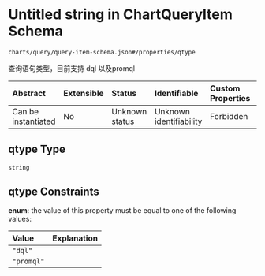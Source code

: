 # Untitled string in ChartQueryItem Schema

```txt
charts/query/query-item-schema.json#/properties/qtype
```

查询语句类型，目前支持 dql 以及promql

| Abstract            | Extensible | Status         | Identifiable            | Custom Properties | Additional Properties | Access Restrictions | Defined In                                                                                    |
| :------------------ | :--------- | :------------- | :---------------------- | :---------------- | :-------------------- | :------------------ | :-------------------------------------------------------------------------------------------- |
| Can be instantiated | No         | Unknown status | Unknown identifiability | Forbidden         | Allowed               | none                | [query-item-schema.json\*](../out/charts/query/query-item-schema.json "open original schema") |

## qtype Type

`string`

## qtype Constraints

**enum**: the value of this property must be equal to one of the following values:

| Value      | Explanation |
| :--------- | :---------- |
| `"dql"`    |             |
| `"promql"` |             |
